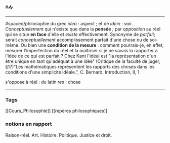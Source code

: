 #📥 
___
#spaced/philosophie 
du grec *idea* : aspect ; et de *ideîn* : voir. *Conceptuellement* qui n'existe que dans la **pensée** ; par *opposition* au réel qui se situe **en face** d'elle et *existe* effectivement. Synonyme de *parfait*; serait *conceptuellement* accomplissement parfait d'une chose ou de soi-même. Ou bien une **condition de la mesure** : comment pourrais-je, en effet, mesurer l'imperfection du réel et la maîtriser si je ne savais la rapporter à l'idée de ce qui est parfait ? Chez Kant l'idéal est "la représentation d'un être unique en tant qu'adéquat à une idée" (Critique de la faculté de juger, §17)"Les
mathématiques représentent les rapports des choses dans les conditions d'une simplicité idéale.", C. Bernard, Introduction, II, 1. 

s'oppose à réel :
du latin *res* : chose

---
### Tags
[[Cours_Philosophie]] [[repères philosophiques]]
### notions en rapport
Raison-réel. Art. Histoire. Politique. Justice et
droit.